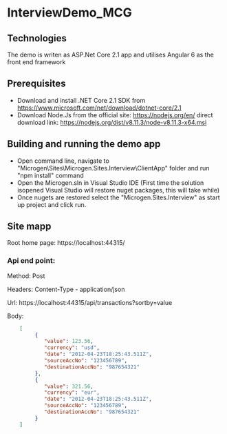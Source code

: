 # InterviewDemo_MCG

## Technologies
The demo is writen as ASP.Net Core 2.1 app and utilises Angular 6 as the front end framework

## Prerequisites
* Download and install .NET Core 2.1 SDK from https://www.microsoft.com/net/download/dotnet-core/2.1
* Download Node.Js from the official site: https://nodejs.org/en/ direct download link: https://nodejs.org/dist/v8.11.3/node-v8.11.3-x64.msi

## Building and running the demo app
* Open command line, navigate to "Microgen\Sites\Microgen.Sites.Interview\ClientApp" folder and run "npm install" command
* Open the Microgen.sln in Visual Studio IDE (First time the solution isopened Visual Studio will restore nuget packages, this will take while)
* Once nugets are restored select the "Microgen.Sites.Interview" as start up project and click run.


## Site mapp
Root home page:
https://localhost:44315/

### Api end point:
Method: Post

Headers: Content-Type - application/json

Url: https://localhost:44315/api/transactions?sortby=value

Body: 
```json
	[
		 {  
		 	"value": 123.56,
			"currency": "usd",
			"date": "2012-04-23T18:25:43.511Z",
			"sourceAccNo": "123456789",
            "destinationAccNo": "987654321"
		 },
		 {  
		 	"value": 321.56,
			"currency": "eur",
			"date": "2012-04-23T18:25:43.511Z",
			"sourceAccNo": "123456789",
            "destinationAccNo": "987654321"
		 }
	]
  ```

